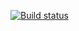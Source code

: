 [![Build status](https://dev.azure.com/cds-it/Pollinate%20Demo%20API/_apis/build/status/Pollinate%20Demo%20API-ASP.NET%20Core-CI)](https://dev.azure.com/cds-it/Pollinate%20Demo%20API/_build/latest?definitionId=9)

